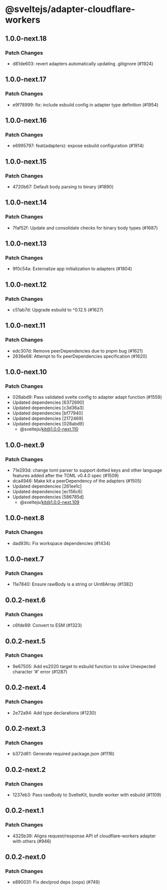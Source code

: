 # @sveltejs/adapter-cloudflare-workers

## 1.0.0-next.18

### Patch Changes

- d81de603: revert adapters automatically updating .gitignore (#1924)

## 1.0.0-next.17

### Patch Changes

- e9f78999: fix: include esbuild config in adapter type definition (#1954)

## 1.0.0-next.16

### Patch Changes

- e6995797: feat(adapters): expose esbuild configuration (#1914)

## 1.0.0-next.15

### Patch Changes

- 4720b67: Default body parsing to binary (#1890)

## 1.0.0-next.14

### Patch Changes

- 7faf52f: Update and consolidate checks for binary body types (#1687)

## 1.0.0-next.13

### Patch Changes

- 9f0c54a: Externalize app initialization to adapters (#1804)

## 1.0.0-next.12

### Patch Changes

- c51ab7d: Upgrade esbuild to ^0.12.5 (#1627)

## 1.0.0-next.11

### Patch Changes

- edc307d: Remove peerDependencies due to pnpm bug (#1621)
- 2636e68: Attempt to fix peerDependencies specification (#1620)

## 1.0.0-next.10

### Patch Changes

- 028abd9: Pass validated svelte config to adapter adapt function (#1559)
- Updated dependencies [6372690]
- Updated dependencies [c3d36a3]
- Updated dependencies [bf77940]
- Updated dependencies [2172469]
- Updated dependencies [028abd9]
  - @sveltejs/kit@1.0.0-next.110

## 1.0.0-next.9

### Patch Changes

- 71e293d: change toml parser to support dotted keys and other language features added after the TOML v0.4.0 spec (#1509)
- dca4946: Make kit a peerDependency of the adapters (#1505)
- Updated dependencies [261ee1c]
- Updated dependencies [ec156c6]
- Updated dependencies [586785d]
  - @sveltejs/kit@1.0.0-next.109

## 1.0.0-next.8

### Patch Changes

- dad93fc: Fix workspace dependencies (#1434)

## 1.0.0-next.7

### Patch Changes

- 11e7840: Ensure rawBody is a string or Uint8Array (#1382)

## 0.0.2-next.6

### Patch Changes

- c6fde99: Convert to ESM (#1323)

## 0.0.2-next.5

### Patch Changes

- 9e67505: Add es2020 target to esbuild function to solve Unexpected character '#' error (#1287)

## 0.0.2-next.4

### Patch Changes

- 2e72a94: Add type declarations (#1230)

## 0.0.2-next.3

### Patch Changes

- b372d61: Generate required package.json (#1116)

## 0.0.2-next.2

### Patch Changes

- 1237eb3: Pass rawBody to SvelteKit, bundle worker with esbuild (#1109)

## 0.0.2-next.1

### Patch Changes

- 4325b39: Aligns request/response API of cloudflare-workers adapter with others (#946)

## 0.0.2-next.0

### Patch Changes

- e890031: Fix dev/prod deps (oops) (#749)
